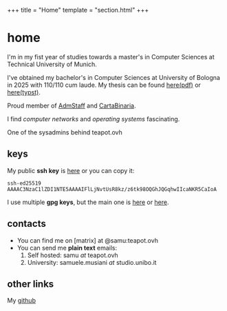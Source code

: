 +++
title = "Home"
template = "section.html"
+++

# home

I'm in my fist year of studies towards a master's in Computer Sciences at
Technical University of Munich.

I've obtained my bachelor's in Computer Sciences at University of Bologna in 2025
with 110/110 cum laude. My thesis can be found [here(pdf)](https://teapot.ovh/~samu/thesis.pdf)
or [here(typst)](https://github.com/samuelemusiani/bachelor-thesis).

Proud member of [AdmStaff](https://students.cs.unibo.it) and [CartaBinaria](https://cartabinaria.students.cs.unibo.it).

I find _computer networks_ and _operating systems_ fascinating.

One of the sysadmins behind teapot.ovh

## keys

My public **ssh key** is [here](id_ed25519.pub) or you can copy it: 
```
ssh-ed25519 AAAAC3NzaC1lZDI1NTE5AAAAIFlLjNvtUsR8kz/z6tk98OQGhJQGqhwIIcaNKR5CaIoA
```

I use multiple **gpg keys**, but the main one is [here](BC73AD01FC0D41FE67038E933183FCC1D016E365.asc) or [here](https://keys.openpgp.org/vks/v1/by-fingerprint/BC73AD01FC0D41FE67038E933183FCC1D016E365).


## contacts

- You can find me on [matrix] at @samu:teapot.ovh
- You can send me **plain text** emails: 
     1. Self hosted: samu _at_ teapot.ovh
     2. University: samuele.musiani _at_ studio.unibo.it

## other links

My [github](https://github.com/samuelemusiani)
